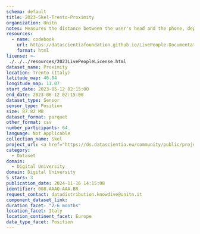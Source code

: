 ```yaml
---
schema: default
title: 2023-Skel-Trento-Proximity
organization: Unitn
notes: Measures the distance between the user's head and the phone, depending on the phone it may be measured in centimeters (i.e., the absolute distance) or as labels (e.g., 'near', 'far')
resources:
  - name: codebook
    url: https://datascientiafoundation.github.io/LivePeople-Documentation/codebooks/2023_SKEL_Trento_proximity.html
    format: html
license: >-
 ./../../resources/2023LivePeopleLicense.html
dataset_name: Proximity
location: Trento (Italy)
latitude_map: 46.04
longitude_map: 11.07
start_date: 2023-05-12 02:15:00
end_date: 2023-06-12 02:15:00
dataset_type: Sensor
sensor_type: Position
size: 87.82 MB
dataset_format: parquet
other_format: csv
number_participants: 64
language: Not Applicable
collection_name: Skel
project_url: <a href="https://ds.datascientia.eu/community/public/projects/">https://ds.datascientia.eu/community/public/projects/</a>
category: 
  - Dataset
domain: 
  - Digital University
domain: Digital University
5_stars: 3
publication_date: 2024-11-16 14:15:08
identifier: 008.AAAQ.AAA.BR
request_contact: datadistribution.knowdive@unitn.it
component_dataset_link: 
duration_facet: "2-6 months"
location_facet: Italy
location_continent_facet: Europe
data_type_facet: Position
---
```

